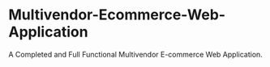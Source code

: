 # Multivendor-Ecommerce-Web-Application
A Completed and Full Functional Multivendor E-commerce Web Application.
